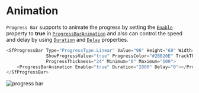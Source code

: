 # Animation

<!-- markdownlint-disable MD033 -->

`Progress Bar` supports to animate the progress by setting the [`Enable`](https://help.syncfusion.com/cr/blazor/Syncfusion.Blazor.ProgressBar.ProgressBarAnimation.html#Syncfusion_Blazor_ProgressBar_ProgressBarAnimation_Enable) property to **true** in [`ProgressBarAnimation`](https://help.syncfusion.com/cr/blazor/Syncfusion.Blazor.ProgressBar.ProgressBarAnimation.html) and also can control the speed and delay by using [`Duration`](https://help.syncfusion.com/cr/blazor/Syncfusion.Blazor.ProgressBar.ProgressBarAnimation.html#Syncfusion_Blazor_ProgressBar_ProgressBarAnimation_Duration) and [`Delay`](https://help.syncfusion.com/cr/blazor/Syncfusion.Blazor.ProgressBar.ProgressBarAnimation.html#Syncfusion_Blazor_ProgressBar_ProgressBarAnimation_Delay) properties.

```csharp
<SfProgressBar Type="ProgressType.Linear" Value="90" Height="60" Width="90%" TrackColor="#FFFFFF"
               ShowProgressValue="true" ProgressColor="#2BB20E" TrackThickness="24" CornerRadius="CornerType.Round"
               ProgressThickness="24" Minimum="0" Maximum="100">
    <ProgressBarAnimation Enable="true" Duration="2000" Delay="0"></ProgressBarAnimation>
</SfProgressBar>
```

![progress bar](images/animation.png)